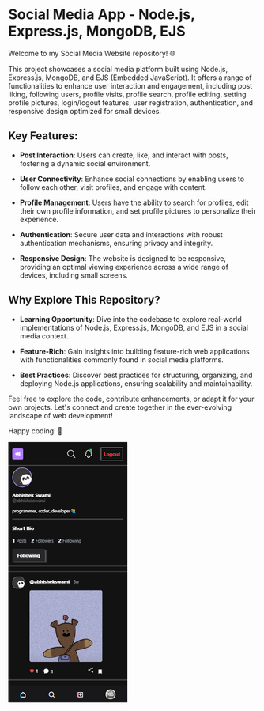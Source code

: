 # Social Media App - Node.js, Express.js, MongoDB, EJS

Welcome to my Social Media Website repository! 🌐

This project showcases a social media platform built using Node.js, Express.js, MongoDB, and EJS (Embedded JavaScript). It offers a range of functionalities to enhance user interaction and engagement, including post liking, following users, profile visits, profile search, profile editing, setting profile pictures, login/logout features, user registration, authentication, and responsive design optimized for small devices.

## Key Features:

- **Post Interaction**: Users can create, like, and interact with posts, fostering a dynamic social environment.
  
- **User Connectivity**: Enhance social connections by enabling users to follow each other, visit profiles, and engage with content.

- **Profile Management**: Users have the ability to search for profiles, edit their own profile information, and set profile pictures to personalize their experience.

- **Authentication**: Secure user data and interactions with robust authentication mechanisms, ensuring privacy and integrity.

- **Responsive Design**: The website is designed to be responsive, providing an optimal viewing experience across a wide range of devices, including small screens.

## Why Explore This Repository?

- **Learning Opportunity**: Dive into the codebase to explore real-world implementations of Node.js, Express.js, MongoDB, and EJS in a social media context.

- **Feature-Rich**: Gain insights into building feature-rich web applications with functionalities commonly found in social media platforms.

- **Best Practices**: Discover best practices for structuring, organizing, and deploying Node.js applications, ensuring scalability and maintainability.

Feel free to explore the code, contribute enhancements, or adapt it for your own projects. Let's connect and create together in the ever-evolving landscape of web development!

Happy coding! 🚀

<!-- ![Alt Text](https://github.com/yourusername/yourrepository/raw/main/path/to/your/image.jpg) -->
![alt text](image.png)